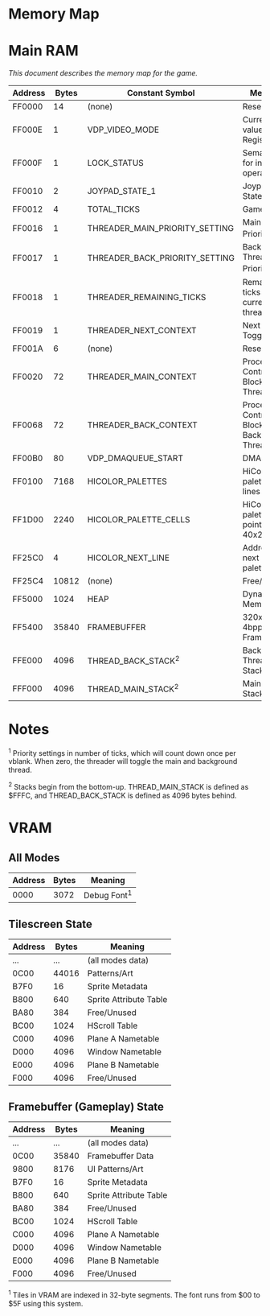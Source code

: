 Memory Map
==========

# Main RAM

*This document describes the memory map for the game.*

| Address | Bytes | Constant Symbol                | Meaning                                     |
|---------|-------|--------------------------------|---------------------------------------------|
| FF0000  | 14    | (none)                         | Reserved                                    |
| FF000E  | 1     | VDP_VIDEO_MODE                 | Current value of VDP Register #01           |
| FF000F  | 1     | LOCK_STATUS                    | Semaphores for interrupt operations         |
| FF0010  | 2     | JOYPAD_STATE_1                 | Joypad 1 State                              |
| FF0012  | 4     | TOTAL_TICKS                    | Game Ticks                                  |
| FF0016  | 1     | THREADER_MAIN_PRIORITY_SETTING | Main Thread Priority<sup>1</sup>            |
| FF0017  | 1     | THREADER_BACK_PRIORITY_SETTING | Background Thread Priority<sup>1</sup>      |
| FF0018  | 1     | THREADER_REMAINING_TICKS       | Remaining ticks of current thread           |
| FF0019  | 1     | THREADER_NEXT_CONTEXT          | Next Thread Toggle Flag                     |
| FF001A  | 6     | (none)                         | Reserved                                    |
| FF0020  | 72    | THREADER_MAIN_CONTEXT          | Process Control Block, Main Thread          |
| FF0068  | 72    | THREADER_BACK_CONTEXT          | Process Control Block, Background Thread    |
| FF00B0  | 80    | VDP_DMAQUEUE_START             | DMA Queue                                   |
| FF0100  | 7168  | HICOLOR_PALETTES               | HiColor palettes lines 0-223                |
| FF1D00  | 2240  | HICOLOR_PALETTE_CELLS          | HiColor palette cell pointers 40x28         |
| FF25C0  | 4     | HICOLOR_NEXT_LINE              | Address of next HiColor palette             |
| FF25C4  | 10812 | (none)                         | Free/Unused								 |
| FF5000  | 1024  | HEAP                           | Dynamic Memory                              |
| FF5400  | 35840 | FRAMEBUFFER                    | 320x224 4bpp Framebuffer                    |
| FFE000  | 4096  | THREAD_BACK_STACK<sup>2</sup>  | Background Thread Stack					 |
| FFF000  | 4096  | THREAD_MAIN_STACK<sup>2</sup>  | Main Thread Stack							 |

# Notes
<sup>1</sup> Priority settings in number of ticks, which will count down once per vblank. When zero, the threader will toggle the main and background thread.

<sup>2</sup> Stacks begin from the bottom-up. THREAD_MAIN_STACK is defined as $FFFC, and THREAD_BACK_STACK is defined as 4096 bytes behind.

# VRAM

## All Modes

| Address | Bytes | Meaning                |
|---------|-------|------------------------|
| 0000    | 3072  | Debug Font<sup>1</sup> |

## Tilescreen State

| Address | Bytes | Meaning                |
|---------|-------|------------------------|
| ...     | ...   | (all modes data)       |
| 0C00    | 44016 | Patterns/Art           |
| B7F0    | 16    | Sprite Metadata        |
| B800    | 640   | Sprite Attribute Table |
| BA80    | 384   | Free/Unused            |
| BC00    | 1024  | HScroll Table          |
| C000    | 4096  | Plane A Nametable      |
| D000    | 4096  | Window Nametable       |
| E000    | 4096  | Plane B Nametable      |
| F000    | 4096  | Free/Unused            |


## Framebuffer (Gameplay) State

| Address | Bytes | Meaning                |
|---------|-------|------------------------|
| ...     | ...   | (all modes data)       |
| 0C00    | 35840 | Framebuffer Data       |
| 9800    | 8176  | UI Patterns/Art        |
| B7F0    | 16    | Sprite Metadata        |
| B800    | 640   | Sprite Attribute Table |
| BA80    | 384   | Free/Unused            |
| BC00    | 1024  | HScroll Table          |
| C000    | 4096  | Plane A Nametable      |
| D000    | 4096  | Window Nametable       |
| E000    | 4096  | Plane B Nametable      |
| F000    | 4096  | Free/Unused            |


<sup>1</sup> Tiles in VRAM are indexed in 32-byte segments. The font runs from $00 to $5F using this system.